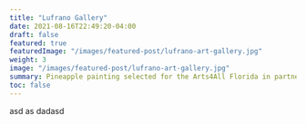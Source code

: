 ```yaml
---
title: "Lufrano Gallery"
date: 2021-08-16T22:49:20-04:00
draft: false
featured: true
featuredImage: "/images/featured-post/lufrano-art-gallery.jpg"
weight: 3
image: "/images/featured-post/lufrano-art-gallery.jpg"
summary: Pineapple painting selected for the Arts4All Florida in partnership with the University of North Florida Exceptional Creativity Exhibition. Was on display June 25, 2021 - August 26, 2021
toc: false
---
```


asd as dadasd